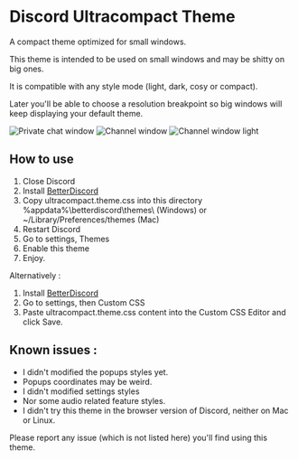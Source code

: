 # Discord Ultracompact Theme
A compact theme optimized for small windows.

This theme is intended to be used on small windows and may be shitty on big ones.

It is compatible with any style mode (light, dark, cosy or compact).

Later you'll be able to choose a resolution breakpoint so big windows will keep displaying your default theme.

![Private chat window](https://cdn.discordapp.com/attachments/201287475254132737/316013406132109322/unknown.png)
![Channel window](https://cdn.discordapp.com/attachments/201287475254132737/316013438180786177/unknown.png)
![Channel window light](https://cdn.discordapp.com/attachments/201287475254132737/316013359176613898/unknown.png)

## How to use
1. Close Discord
2. Install [BetterDiscord](https://betterdiscord.net/home/)
3. Copy ultracompact.theme.css into this directory %appdata%\betterdiscord\themes\ (Windows) or ~/Library/Preferences/themes (Mac)
4. Restart Discord
4. Go to settings, Themes
5. Enable this theme
6. Enjoy.

Alternatively :
1. Install [BetterDiscord](https://betterdiscord.net/home/)
2. Go to settings, then Custom CSS
3. Paste ultracompact.theme.css content into the Custom CSS Editor and click Save.

## Known issues :
* I didn't modified the popups styles yet.
* Popups coordinates may be weird.
* I didn't modified settings styles
* Nor some audio related feature styles.
* I didn't try this theme in the browser version of Discord, neither on Mac or Linux.

Please report any issue (which is not listed here) you'll find using this theme.

